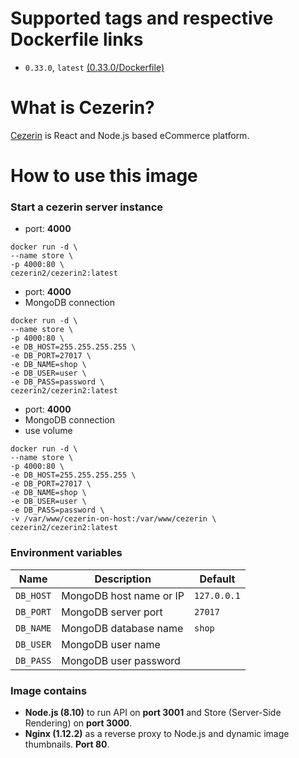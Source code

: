 # Supported tags and respective Dockerfile links

- ```0.33.0```, ```latest```
[(0.33.0/Dockerfile)](https://github.com/cezerin2/docker-cezerin/blob/master/images/0.33.0/Dockerfile)


# What is Cezerin?
[Cezerin](https://github.com/cezerin2/cezerin2) is React and Node.js based eCommerce platform.

# How to use this image

### Start a cezerin server instance
- port: **4000**

```shell
docker run -d \
--name store \
-p 4000:80 \
cezerin2/cezerin2:latest
```

- port: **4000**
- MongoDB connection

```shell
docker run -d \
--name store \
-p 4000:80 \
-e DB_HOST=255.255.255.255 \
-e DB_PORT=27017 \
-e DB_NAME=shop \
-e DB_USER=user \
-e DB_PASS=password \
cezerin2/cezerin2:latest
```

- port: **4000**
- MongoDB connection
- use volume


```shell
docker run -d \
--name store \
-p 4000:80 \
-e DB_HOST=255.255.255.255 \
-e DB_PORT=27017 \
-e DB_NAME=shop \
-e DB_USER=user \
-e DB_PASS=password \
-v /var/www/cezerin-on-host:/var/www/cezerin \
cezerin2/cezerin2:latest
```

### Environment variables

Name|Description|Default
-|-|-
`DB_HOST`|MongoDB host name or IP|`127.0.0.1`
`DB_PORT`|MongoDB server port|`27017`
`DB_NAME`|MongoDB database name|`shop`
`DB_USER`|MongoDB user name|
`DB_PASS`|MongoDB user password|

### Image contains

- **Node.js (8.10)** to run
API on **port 3001** and
Store (Server-Side Rendering) on **port 3000**.
- **Nginx (1.12.2)** as a reverse proxy to Node.js and dynamic image thumbnails. **Port 80**.
